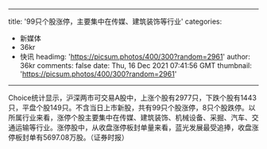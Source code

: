 
---
title: '99只个股涨停，主要集中在传媒、建筑装饰等行业'
categories: 
 - 新媒体
 - 36kr
 - 快讯
headimg: 'https://picsum.photos/400/300?random=2961'
author: 36kr
comments: false
date: Thu, 16 Dec 2021 07:41:56 GMT
thumbnail: 'https://picsum.photos/400/300?random=2961'
---

<div>   
Choice统计显示，沪深两市可交易A股中，上涨个股有2977只，下跌个股有1443只，平盘个股149只。不含当日上市新股，共有99只个股涨停，8只个股跌停。以所属行业来看，涨停个股主要集中在传媒、建筑装饰、机械设备、采掘、汽车、交通运输等行业。涨停股中，从收盘涨停板封单量来看，蓝光发展最受追捧，收盘涨停板封单有5697.08万股。（证券时报）  
</div>
            